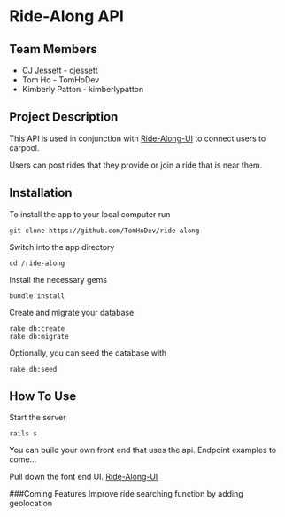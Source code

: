 # Ride-Along API 

## Team Members

- CJ Jessett - cjessett
- Tom Ho - TomHoDev
- Kimberly Patton - kimberlypatton

## Project Description

This API is used in conjunction with [Ride-Along-UI](https://github.com/TomHoDev/ride-along-ui) to connect users to carpool. 

Users can post rides that they provide or join a ride that is near them. 

## Installation 
To install the app to your local computer run

    git clone https://github.com/TomHoDev/ride-along

Switch into the app directory

    cd /ride-along

Install the necessary gems

    bundle install

Create and migrate your database

    rake db:create
    rake db:migrate

Optionally, you can seed the database with 

    rake db:seed

## How To Use
Start the server

    rails s 

You can build your own front end that uses the api. 
Endpoint examples to come...

Pull down the font end UI. [Ride-Along-UI](https://github.com/TomHoDev/ride-along-ui)

###Coming Features
Improve ride searching function by adding geolocation


